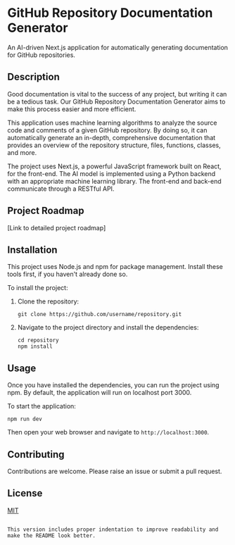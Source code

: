 
# GitHub Repository Documentation Generator

An AI-driven Next.js application for automatically generating documentation for GitHub repositories.

## Description

Good documentation is vital to the success of any project, but writing it can be a tedious task. Our GitHub Repository Documentation Generator aims to make this process easier and more efficient.

This application uses machine learning algorithms to analyze the source code and comments of a given GitHub repository. By doing so, it can automatically generate an in-depth, comprehensive documentation that provides an overview of the repository structure, files, functions, classes, and more.

The project uses Next.js, a powerful JavaScript framework built on React, for the front-end. The AI model is implemented using a Python backend with an appropriate machine learning library. The front-end and back-end communicate through a RESTful API.

## Project Roadmap

[Link to detailed project roadmap]

## Installation

This project uses Node.js and npm for package management. Install these tools first, if you haven't already done so.

To install the project:
1. Clone the repository:
   ```
   git clone https://github.com/username/repository.git
   ```
2. Navigate to the project directory and install the dependencies:
   ```
   cd repository
   npm install
   ```

## Usage

Once you have installed the dependencies, you can run the project using npm. By default, the application will run on localhost port 3000.

To start the application:
```
npm run dev
```
Then open your web browser and navigate to `http://localhost:3000`.

## Contributing

Contributions are welcome. Please raise an issue or submit a pull request.

## License

[MIT](https://choosealicense.com/licenses/mit/)
```

This version includes proper indentation to improve readability and make the README look better.

